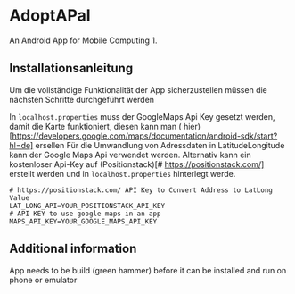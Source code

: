 # AdoptAPal

An Android App for Mobile Computing 1.

## Installationsanleitung

Um die vollständige Funktionalität der App sicherzustellen müssen die nächsten Schritte durchgeführt
werden

In `localhost.properties` muss der GoogleMaps Api Key gesetzt werden, damit die Karte funktioniert,
diesen kann man (
hier)[https://developers.google.com/maps/documentation/android-sdk/start?hl=de] ersellen
Für die Umwandlung von Adressdaten in LatitudeLongitude kann der Google Maps Api verwendet werden.
Alternativ kann ein kostenloser Api-Key auf (Positionstack)[# https://positionstack.com/] erstellt
werden und in `localhost.properties` hinterlegt werde.

```
# https://positionstack.com/ API Key to Convert Address to LatLong Value
LAT_LONG_API=YOUR_POSITIONSTACK_API_KEY
# API KEY to use google maps in an app
MAPS_API_KEY=YOUR_GOOGLE_MAPS_API_KEY
```

## Additional information

App needs to be build (green hammer) before it can be installed and run on phone or emulator